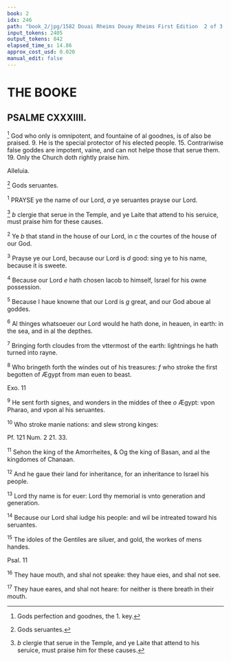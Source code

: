 ```yaml
---
book: 2
idx: 246
path: "book_2/jpg/1582 Douai Rheims Douay Rheims First Edition  2 of 3 1610 Old Testament.pdf-246.jpg"
input_tokens: 2405
output_tokens: 842
elapsed_time_s: 14.86
approx_cost_usd: 0.020
manual_edit: false
---
```

# THE BOOKE

## PSALME CXXXIIII.

[^1] God who only is omnipotent, and fountaine of al goodnes, is of also be praised. 9. He is the special protector of his elected people. 15. Contrariwise false goddes are impotent, vaine, and can not helpe those that serue them. 19. Only the Church doth rightly praise him.

Alleluia.

[^2] Gods seruantes.

<sup>1</sup> PRAYSE ye the name of our Lord, *a* ye seruantes prayse our Lord.

[^3] *b* clergie that serue in the Temple, and ye Laite that attend to his seruice, must praise him for these causes.

<sup>2</sup> Ye *b* that stand in the house of our Lord, in *c* the courtes of the house of our God.

<sup>3</sup> Prayse ye our Lord, because our Lord is *d* good: sing ye to his name, because it is sweete.

<sup>4</sup> Because our Lord *e* hath chosen Iacob to himself, Israel for his owne possession.

<sup>5</sup> Because I haue knowne that our Lord is *g* great, and our God aboue al goddes.

<sup>6</sup> Al thinges whatsoeuer our Lord would he hath done, in heauen, in earth: in the sea, and in al the depthes.

<sup>7</sup> Bringing forth cloudes from the vttermost of the earth: lightnings he hath turned into rayne.

<sup>8</sup> Who bringeth forth the windes out of his treasures: *f* who stroke the first begotten of Ægypt from man euen to beast.

<aside>Exo. 11</aside>

<sup>9</sup> He sent forth signes, and wonders in the middes of thee *o* Ægypt: vpon Pharao, and vpon al his seruantes.

<sup>10</sup> Who stroke manie nations: and slew strong kinges:

<aside>Pf. 121 Num. 2 21. 33.</aside>

<sup>11</sup> Sehon the king of the Amorrheites, & Og the king of Basan, and al the kingdomes of Chanaan.

<sup>12</sup> And he gaue their land for inheritance, for an inheritance to Israel his people.

<sup>13</sup> Lord thy name is for euer: Lord thy memorial is vnto generation and generation.

<sup>14</sup> Because our Lord shal iudge his people: and wil be intreated toward his seruantes.

<sup>15</sup> The idoles of the Gentiles are siluer, and gold, the workes of mens handes.

<aside>Psal. 11</aside>

<sup>16</sup> They haue mouth, and shal not speake: they haue eies, and shal not see.

<sup>17</sup> They haue eares, and shal not heare: for neither is there breath in their mouth.

[^1]: Gods perfection and goodnes, the 1. key.

[^2]: Gods seruantes.

[^3]: *b* clergie that serue in the Temple, and ye Laite that attend to his seruice, must praise him for these causes.